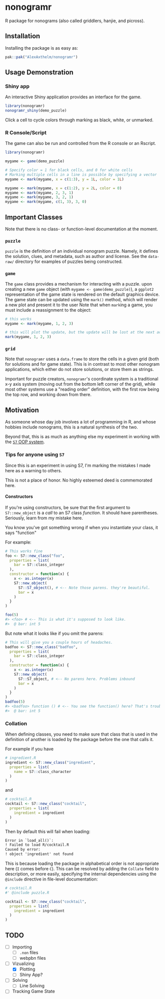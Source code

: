 # nonogramr

R package for nonograms (also called griddlers, hanjie, and picross).

## Installation

Installing the package is as easy as:

```r
pak::pak("AlexAxthelm/nonogramr")
```

## Usage Demonstration

### Shiny app

An interactive Shiny application provides an interface for the game.

```r
library(nonogramr)
nonogramr_shiny(demo_puzzle)
```

Click a cell to cycle colors through marking as black, white, or unmarked.

### R Console/Script

The game can also be run and controlled from the R console or an Rscript.

```r
library(nonogramr)

mygame <- game(demo_puzzle)

# Specify color = 1 for black cells, and 0 for white cells
# Marking multiple cells in a line is possible by specifying a vector
mygame <- mark(mygame, x = c(1:3), y = 1L, color = 1L)

mygame <- mark(mygame, x = c(1:2), y = 2L, color = 0)
mygame <- mark(mygame, 2, 3, 1)
mygame <- mark(mygame, 3, 2, 1)
mygame <- mark(mygame, c(1, 3), 3, 0)
```

## Important Classes

Note that there is no class- or function-level documentation at the moment.

### `puzzle`

`puzzle` is the definition of an individual nonogram puzzle.
Namely, it defines the solution, clues, and metadata, such as author and license.
See the `data-raw/` directory for examples of puzzles being constructed.

### `game`

The `game` class provides a mechanism for interacting with a puzzle.
upon creating a new `game` object (with `mygame <- game(demo_puzzle)`), a `ggplot2` representation of the game state is rendered on the default graphics device.
The game state can be updated using the `mark()` method, which will render a new plot and present it to the user
Note that when `mark`ing a game, you must include a reassignment to the object:

```r
# this works
mygame <- mark(mygame, 1, 2, 3) 

# this will plot the update, but the update will be lost at the next action.
mark(mygame, 1, 2, 3) 
```

### `grid`

Note that `nonogramr` uses a `data.frame` to store the cells in a given grid (both for solutions and for game state).
This is in contrast to most other nonogram applications, which either do not store solutions, or store them as strings.

Important for puzzle creators, `nonogramr`'s coordinate system is a traditional x-y axis system (moving out from the bottom left corner of the grid), while most other systems use a "reading order" definition, with the first row being the top row, and working down from there.

## Motivation

As someone whose day job involves a lot of programming in R, and whose hobbies include nonograms, this is a natural synthesis of the two.

Beyond that, this is as much as anything else my experiment in working with the [`S7` OOP system](https://github.com/RConsortium/S7).

### Tips for anyone using `S7`

Since this is an experiment in using S7, I'm marking the mistakes I made here as a warning to others.

This is not a place of honor. No highly esteemed deed is commemorated here.

#### Constructors

If you're using constructors, be sure that the first argument to `S7::new_object` is a _call_ to an S7 class _function_.
It should have parentheses.
Seriously, learn from my mistake here.

 You know you've got something wrong if when you instantiate your class, it says "function"

For example:

```r
# This works fine
foo <- S7::new_class("foo",
  properties = list(
    bar = S7::class_integer
  ),
  constructor = function(x) {
    x <- as.integer(x)
    S7::new_object(
      S7::S7_object(), # <-- Note those parens. they're beautiful.
      bar = x
    )
  }
)

foo(5)
#> <foo> # <-- This is what it's supposed to look like.
#>  @ bar: int 5
```

But note what it looks like if you omit the parens:

```r
# This will give you a couple hours of headaches.
badfoo <- S7::new_class("badfoo",
  properties = list(
    bar = S7::class_integer
  ),
  constructor = function(x) {
    x <- as.integer(x)
    S7::new_object(
      S7::S7_object, # <-- No parens here. Problems inbound
      bar = x
    )
  }
)
badfoo(5)
#> <badfoo> function () # <-- You see the function() here? That's trouble
#>  @ bar: int 5
```

### Collation

When defining classes, you need to make sure that class that is used in the definition of another is loaded by the package before the one that calls it.

For example if you have

```r
# ingredient.R
ingredient <- S7::new_class("ingredient",
  properties = list(
    name = S7::class_character
  )
)
```

and

```r
# cocktail.R
cocktail <- S7::new_class("cocktail",
  properties = list(
    ingredient = ingredient
  )
)
```

Then by default this will fail when loading:

```txt
Error in `load_all()`:
! Failed to load R/cocktail.R
Caused by error:
! object 'ingredient' not found
```

This is because loading the package in alphabetical order is not appropriate here (`I` comes before `C`).
This can be resolved by adding the `Collate` field to description, or more easily, specifying the internal dependencies using the `@include` directive in file-level documentation:

```r
# cocktail.R
#' @include puzzle.R

cocktail <- S7::new_class("cocktail",
  properties = list(
    ingredient = ingredient
  )
)
```

## TODO

- [ ] Importing
  - [ ] `.non` files
  - [ ] webpbn files
- [ ] Vizualizing
  - [X] Plotting
  - [ ] Shiny App?
- [ ] Solving
  - [ ] Line Solving
- [ ] Tracking Game State
